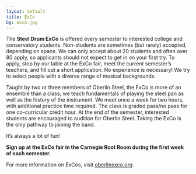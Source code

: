 ```yaml
---
layout: default
title: ExCo
bg: exco.jpg
---
```


The **Steel Drum ExCo** is offered every semester to interested college and conservatory students. Non-students are sometimes (but rarely) accepted, depending on space. We can only accept about 20 students and often over 80 apply, so applicants should not expect to get in on your first try. To apply, stop by our table at the ExCo fair, meet the current semester’s teachers, and fill out a short application. No experience is necessary! We try to select people with a diverse range of musical backgrounds.

Taught by two or three members of Oberlin Steel, the ExCo is more of an ensemble than a class; we teach fundamentals of playing the steel pan as well as the history of the instrument. We meet once a week for two hours, with additional practice time required. The class is graded pass/no pass for one co-curricular credit hour. At the end of the semester, interested students are encouraged to audition for Oberlin Steel. Taking the ExCo is the only pathway to joining the band.

It’s always a lot of fun!

**Sign up at the ExCo fair in the Carnegie Root Room during the first week of each semester.**

For more information on ExCos, visit [oberlinexco.org](http://oberlinexco.org/).
